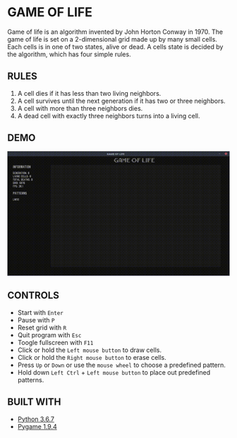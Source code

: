 # GAME OF LIFE

Game of life is an algorithm invented by John Horton Conway in 1970. The game of life is set on a 2-dimensional grid made up by many small cells. Each cells is in one of two states, alive or dead. A cells state is decided by the algorithm, which has four simple rules.

## RULES

1. A cell dies if it has less than two living neighbors.
2. A cell survives until the next generation if it has two or three neighbors.
3. A cell with more than three neighbors dies.
4. A dead cell with exactly three neighbors turns into a living cell.

## DEMO

![Demonstration of game of life](/assets/demo.gif)

## CONTROLS

- Start with `Enter`
- Pause with `P`
- Reset grid with `R`
- Quit program with `Esc`
- Toogle fullscreen with `F11`
- Click or hold the `Left mouse button` to draw cells.
- Click or hold the `Right mouse button` to erase cells.
- Press `Up` or `Down` or use the `mouse wheel` to choose a predefined pattern.
- Hold down `Left Ctrl` + `Left mouse button` to place out predefined patterns.

## BUILT WITH

- [Python 3.6.7](https://www.python.org/)
- [Pygame 1.9.4](https://www.pygame.org/)
